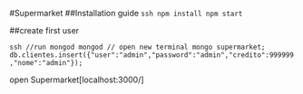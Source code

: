 #Supermarket
##Installation guide
``ssh
npm install
npm start
``

##create first user

``ssh
//run mongod
mongod
// open new terminal
mongo supermarket;
db.clientes.insert({"user":"admin","password":"admin","credito":999999,"nome":"admin"});
``

open Supermarket[localhost:3000/]